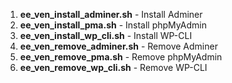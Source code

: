 1. **ee_ven_install_adminer.sh** - Install Adminer
1. **ee_ven_install_pma.sh** - Install phpMyAdmin
1. **ee_ven_install_wp_cli.sh** - Install WP-CLI
1. **ee_ven_remove_adminer.sh** - Remove Adminer
1. **ee_ven_remove_pma.sh** -  Remove phpMyAdmin
1. **ee_ven_remove_wp_cli.sh** - Remove WP-CLI